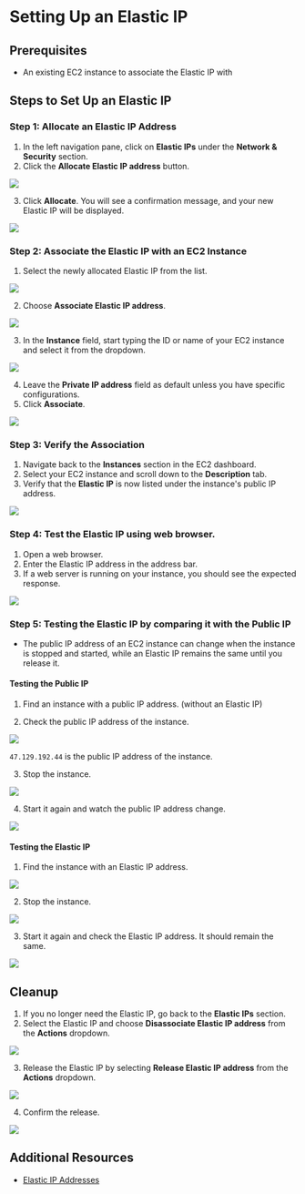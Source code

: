 # Setting Up an Elastic IP 

## Prerequisites
- An existing EC2 instance to associate the Elastic IP with

## Steps to Set Up an Elastic IP

### Step 1: Allocate an Elastic IP Address
1. In the left navigation pane, click on **Elastic IPs** under the **Network & Security** section.
2. Click the **Allocate Elastic IP address** button.

![](img/EIA/EIA-01.png)

3. Click **Allocate**. You will see a confirmation message, and your new Elastic IP will be displayed.

![](img/EIA/EIA-02.png)

### Step 2: Associate the Elastic IP with an EC2 Instance
1. Select the newly allocated Elastic IP from the list.

![](img/EIA/EIA-03.png)

2. Choose **Associate Elastic IP address**.

![](img/EIA/EIA-04.png)

3. In the **Instance** field, start typing the ID or name of your EC2 instance and select it from the dropdown.

![](img/EIA/EIA-05.png)

4. Leave the **Private IP address** field as default unless you have specific configurations.
5. Click **Associate**.

![](img/EIA/EIA-06.png)

### Step 3: Verify the Association
1. Navigate back to the **Instances** section in the EC2 dashboard.
2. Select your EC2 instance and scroll down to the **Description** tab.
3. Verify that the **Elastic IP** is now listed under the instance's public IP address.
  
![](img/EIA/EIA-06-01.png)


### Step 4: Test the Elastic IP using web browser.
1. Open a web browser.
2. Enter the Elastic IP address in the address bar.
3. If a web server is running on your instance, you should see the expected response.

![](img/EIA/EIA-07.png)

### Step 5: Testing the Elastic IP by comparing it with the Public IP

- The public IP address of an EC2 instance can change when the instance is stopped and started, while an Elastic IP remains the same until you release it.

#### Testing the Public IP

1. Find an instance with a public IP address. (without an Elastic IP)

2. Check the public IP address of the instance.

![](img/EIA/EIA-13.png)

`47.129.192.44` is the public IP address of the instance.

3. Stop the instance.

![](img/EIA/EIA-14.png)

4. Start it again and watch the public IP address change.

![](img/EIA/EIA-15.png)

#### Testing the Elastic IP

1. Find the instance with an Elastic IP address.

![](img/EIA/EIA-16.png)

2. Stop the instance.

![](img/EIA/EIA-17.png)

3. Start it again and check the Elastic IP address. It should remain the same.

![](img/EIA/EIA-18.png)


## Cleanup
1. If you no longer need the Elastic IP, go back to the **Elastic IPs** section.
2. Select the Elastic IP and choose **Disassociate Elastic IP address** from the **Actions** dropdown.

![](img/EIA/EIA-08.png)

3. Release the Elastic IP by selecting **Release Elastic IP address** from the **Actions** dropdown.

![](img/EIA/EIA-09.png)

4. Confirm the release.

![](img/EIA/EIA-10.png)

## Additional Resources
- [Elastic IP Addresses](https://docs.aws.amazon.com/AWSEC2/latest/UserGuide/elastic-ip-addresses-eip.html)



